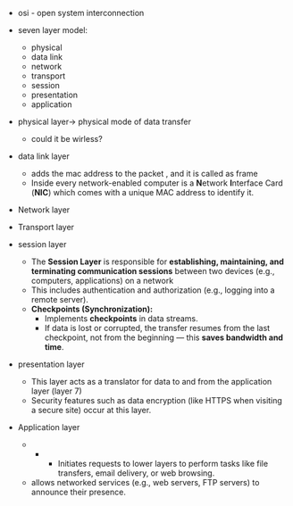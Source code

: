 
- osi - open system interconnection
- seven layer model:
	- physical
	- data link
	- network
	- transport
	- session
	- presentation 
	- application


- physical layer-> physical mode of data transfer 
	- could it be wirless?
- data link layer
	- adds the mac address to the packet , and it is called as frame
	- Inside every network-enabled computer is a **N**etwork **I**nterface Card (**NIC**) which comes with a unique MAC address to identify it.

- Network layer
- Transport layer
- session layer
	- The **Session Layer** is responsible for **establishing, maintaining, and terminating communication sessions** between two devices (e.g., computers, applications) on a network
	- This includes authentication and authorization (e.g., logging into a remote server).
	- **Checkpoints (Synchronization):**
		- Implements **checkpoints** in data streams.
		- If data is lost or corrupted, the transfer resumes from the last checkpoint, not from the beginning — this **saves bandwidth and time**.
- presentation layer
	- This layer acts as a translator for data to and from the application layer (layer 7)
	- Security features such as data encryption (like HTTPS when visiting a secure site) occur at this layer.
- Application layer
	- - - Initiates requests to lower layers to perform tasks like file transfers, email delivery, or web browsing.
	- allows networked services (e.g., web servers, FTP servers) to announce their presence.



